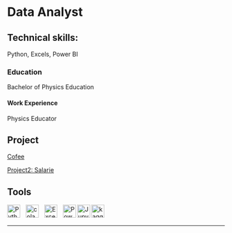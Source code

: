 # Data Analyst


## Technical skills:
Python, Excels, Power BI

### Education
Bachelor of Physics Education


#### Work Experience
Physics Educator

## Project
[Cofee](https://github.com/firmansevic/python/blob/main/coffee.ipynb)

[Project2: Salarie](https://github.com/firmansevic/Oil-Trade/blob/main/salarie.ipynb)

## Tools


[<img align="left" alt="Python" width="30px" src="https://upload.wikimedia.org/wikipedia/commons/thumb/c/c3/Python-logo-notext.svg/110px-Python-logo-notext.svg.png?20100317150552" style="padding-right:10px;" />][webdev]
[<img align="left" alt="colab" width="30px" src="https://encrypted-tbn0.gstatic.com/images?q=tbn:ANd9GcR7-0IMhvccGfN3sYrpIABlLuwI-t4kUX5IMddm718PY0GspOqYC96UJaNMKw&s" style="padding-right:10px;" />][webdev]
[<img align="left" alt="Excel" width="30px" src="https://is2-ssl.mzstatic.com/image/thumb/Purple126/v4/a8/fd/5a/a8fd5a84-c6f1-355f-3b9f-6e86598efaa3/XCEL.png/1200x630bb.png" style="padding-right:10px;" />][webdev]
[<img align="left" alt="Power BI" width="30px" src="https://powerbi.microsoft.com/pictures/application-logos/svg/powerbi.svg" style="padding-right:0px;" />][webdev]
[<img align="left" alt="Jupyter" width="30px" src="https://jupyter.org/assets/homepage/main-logo.svg" style="padding-right:0px;" />][webdev]
[<img align="left" alt="kaggle" width="30px" src="https://www.kaggle.com/static/images/site-logo.svg" style="padding-right:0px;" />][webdev]

<br />
<br />

---


[webdev]: https://github.com/firmansevic/firmansevic
